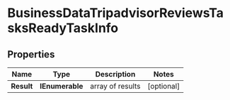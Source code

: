 # BusinessDataTripadvisorReviewsTasksReadyTaskInfo


## Properties

| Name | Type | Description | Notes |
|------------ | ------------- | ------------- | -------------|
**Result** | **IEnumerable<BusinessDataTripadvisorReviewsTasksReadyResultInfo>** | array of results |[optional]|